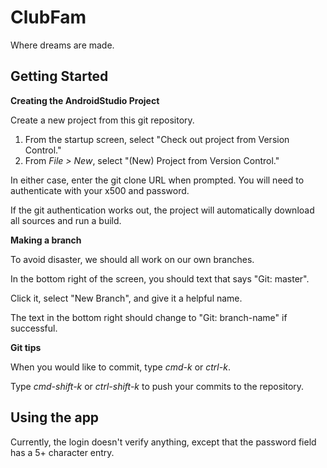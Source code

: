 # ClubFam
Where dreams are made. 

## Getting Started
**Creating the AndroidStudio Project**

Create a new project from this git repository. 

1. From the startup screen, 
select  "Check out project from Version Control." 
2. From *File > New*, 
select "(New) Project from Version Control." 

In either case, enter the git clone URL when prompted. You will need to 
authenticate with your x500 and password. 

If the git authentication works out, the project will automatically 
download all sources and run a build. 

**Making a branch**

To avoid disaster, we should all work on our own branches. 

In the bottom right of the screen, you should text that says "Git: 
master". 

Click it, select "New Branch", and give it a helpful name. 

The text in the bottom right should change to "Git: branch-name" if 
successful. 

**Git tips** 

When you would like to commit, type *cmd-k* or *ctrl-k*. 

Type *cmd-shift-k* or *ctrl-shift-k* to push your commits to the 
repository. 

## Using the app
Currently, the login doesn't verify anything, except that the password 
field has a 5+ character entry. 

